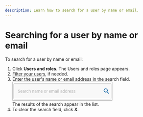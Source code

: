 ```yaml
---
description: Learn how to search for a user by name or email.
---
```


# Searching for a user by name or email

To search for a user by name or email:

1. Click **Users and roles**. The Users and roles page appears.
2. [Filter your users](filtering-your-users-and-roles.md), if needed.
3. Enter the user's name or email address in the search field.\
   ![](../../../../.gitbook/assets/UsersRolesSearchField.png)\
   The results of the search appear in the list.
4. To clear the search field, click **X**.
